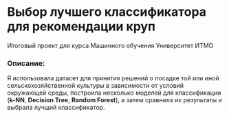# Выбор лучшего классификатора для рекомендации круп
Итоговый проект для курса Машинного обучения Университет ИТМО

### Описание:  
Я использовала датасет для принятия решений о посадке той или иной сельскохозяйственной культуры в зависимости от условий окружающей среды, построила несколько моделей для классификации (**k-NN**, **Decision Tree**, **Random Forest**), а затем сравнила их результаты и выбрала лучший классификатор.
